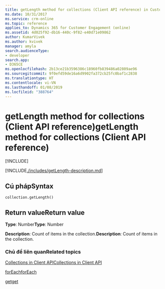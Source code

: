 ```yaml
---
title: getLength method for collections (Client API reference) in Customer Engagement| MicrosoftDocs
ms.date: 10/31/2017
ms.service: crm-online
ms.topic: reference
applies_to: Dynamics 365 for Customer Engagement (online)
ms.assetid: 4d025f92-db16-440c-9f82-e40d71e09862
author: KumarVivek
ms.author: kvivek
manager: amyla
search.audienceType:
- developer
search.app:
- D365CE
ms.openlocfilehash: 2b13ce21b3596386c18960fb839486a02809ae96
ms.sourcegitcommit: 9f0efd59de16a6d9902fa372cb25fc0baf1c2838
ms.translationtype: HT
ms.contentlocale: vi-VN
ms.lasthandoff: 01/08/2019
ms.locfileid: "388764"
---
```

# <a name="getlength-method-for-collections-client-api-reference"></a><span data-ttu-id="b6f6e-102">getLength method for collections (Client API reference)</span><span class="sxs-lookup"><span data-stu-id="b6f6e-102">getLength method for collections (Client API reference)</span></span>

[!INCLUDE[](../../../../includes/cc_applies_to_update_9_0_0.md)]

[!INCLUDE[./includes/getLength-description.md](./includes/getLength-description.md)]

## <a name="syntax"></a><span data-ttu-id="b6f6e-103">Cú pháp</span><span class="sxs-lookup"><span data-stu-id="b6f6e-103">Syntax</span></span>

`collection.getLength()`

## <a name="return-value"></a><span data-ttu-id="b6f6e-104">Return value</span><span class="sxs-lookup"><span data-stu-id="b6f6e-104">Return value</span></span>

<span data-ttu-id="b6f6e-105">**Type**: Number</span><span class="sxs-lookup"><span data-stu-id="b6f6e-105">**Type**: Number</span></span>

<span data-ttu-id="b6f6e-106">**Description**: Count of items in the collection.</span><span class="sxs-lookup"><span data-stu-id="b6f6e-106">**Description**: Count of items in the collection.</span></span>

### <a name="related-topics"></a><span data-ttu-id="b6f6e-107">Chủ đề liên quan</span><span class="sxs-lookup"><span data-stu-id="b6f6e-107">Related topics</span></span>
[<span data-ttu-id="b6f6e-108">Collections in Client API</span><span class="sxs-lookup"><span data-stu-id="b6f6e-108">Collections in Client API</span></span>](../collections.md)

[<span data-ttu-id="b6f6e-109">forEach</span><span class="sxs-lookup"><span data-stu-id="b6f6e-109">forEach</span></span>](forEach.md)

[<span data-ttu-id="b6f6e-110">get</span><span class="sxs-lookup"><span data-stu-id="b6f6e-110">get</span></span>](get.md)
